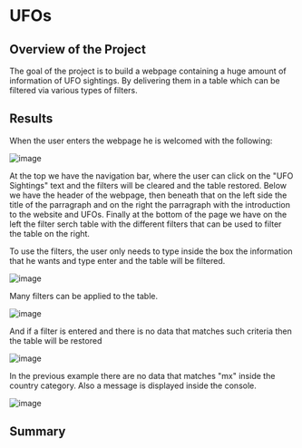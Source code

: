 # UFOs
## Overview of the Project
The goal of the project is to build a webpage containing a huge amount of information of UFO sightings. By delivering them in a table which can be filtered via various types of filters.

## Results
When the user enters the webpage he is welcomed with the following:

![image](https://user-images.githubusercontent.com/89402038/143895258-eb3aea56-b231-4eaf-b326-1b31408f62c9.png)

At the top we have the navigation bar, where the user can click on the "UFO Sightings" text and the filters will be cleared and the table restored. Below we have the header of the webpage, then beneath that on the left side the title of the parragraph and on the right the parragraph with the introduction to the website and UFOs. Finally at the bottom of the page we have on the left the filter serch table with the different filters that can be used to filter the table on the right.

To use the filters, the user only needs to type inside the box the information that he wants and type enter and the table will be filtered.

![image](https://user-images.githubusercontent.com/89402038/143895883-863a2d1e-ebd7-41aa-a3bb-d3b9de91cddb.png)

Many filters can be applied to the table.

![image](https://user-images.githubusercontent.com/89402038/143896036-e41a7c3c-65c8-494e-bd42-ceee47aec124.png)

And if a filter is entered and there is no data that matches such criteria then the table will be restored

![image](https://user-images.githubusercontent.com/89402038/143896176-48983d21-0c14-4ebb-bbbb-48b59c053389.png)

In the previous example there are no data that matches "mx" inside the country category. Also a message is displayed inside the console.

![image](https://user-images.githubusercontent.com/89402038/143896376-f8ba1937-9e23-4500-ae63-cbb0d0fa916a.png)

## Summary

